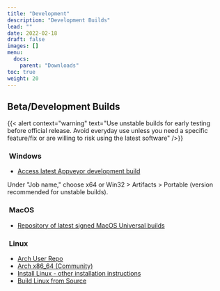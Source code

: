 ```yaml
---
title: "Development"
description: "Development Builds"
lead: ""
date: 2022-02-18
draft: false
images: []
menu:
  docs:
    parent: "Downloads"
toc: true
weight: 20
---
```


## Beta/Development Builds

{{< alert context="warning" text="Use unstable builds for early testing before official release. Avoid everyday use unless you need a specific feature/fix or are willing to risk using the latest software" />}}

### <i class="fa-brands fa-windows"></i>&nbsp;Windows

- [Access latest Appveyor development build](https://www.moneymanagerex.org/component/weblinks/weblink/30-download/35-download-unstable-windows?Itemid=435&task=weblink.go)

Under "Job name," choose x64 or Win32 > Artifacts > Portable (version recommended for unstable builds).

### <i class="fa-brands fa-apple"></i>&nbsp;MacOS

- [Repository of latest signed MacOS Universal builds](https://mmex.ipx.co.uk/)

### <i class="fa-brands fa-linux"></i>&nbsp;Linux

- [Arch User Repo](https://aur.archlinux.org/packages/moneymanagerex-git/)
- [Arch x86_64 (Community)](https://www.archlinux.org/packages/community/x86_64/moneymanagerex/)
- [Install Linux - other installation instructions](https://github.com/moneymanagerex/moneymanagerex/blob/master/INSTALL.md#linux)
- [Build Linux from Source](https://github.com/moneymanagerex/moneymanagerex/blob/master/BUILD.md#linux)